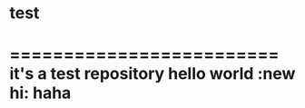 # test
=========================
it's a test repository
hello world
:new hi:
haha
========================
